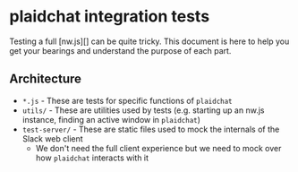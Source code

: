 # plaidchat integration tests
Testing a full [nw.js][] can be quite tricky. This document is here to help you get your bearings and understand the purpose of each part.

## Architecture
- `*.js` - These are tests for specific functions of `plaidchat`
- `utils/` - These are utilities used by tests (e.g. starting up an nw.js instance, finding an active window in `plaidchat`)
- `test-server/` - These are static files used to mock the internals of the Slack web client
    - We don't need the full client experience but we need to mock over how `plaidchat` interacts with it
